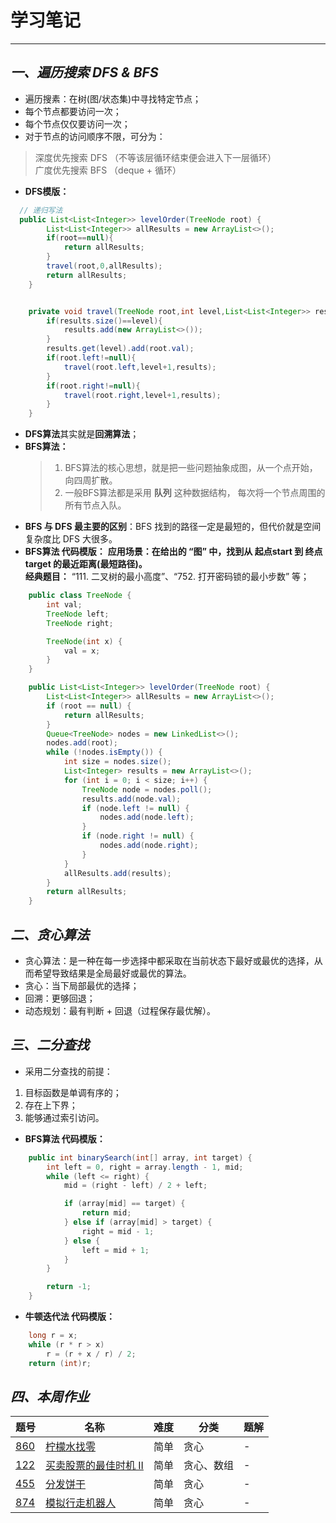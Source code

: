 # 学习笔记

---------------------

## ***一、遍历搜索 DFS & BFS***
* 遍历搜素：在树(图/状态集)中寻找特定节点；
* 每个节点都要访问一次；
* 每个节点仅仅要访问一次；
* 对于节点的访问顺序不限，可分为：
> 深度优先搜索 DFS （不等该层循环结束便会进入下一层循环）<br>
> 广度优先搜索 BFS （deque + 循环）<br>
* **DFS模版：**
```java
  // 递归写法
  public List<List<Integer>> levelOrder(TreeNode root) {
        List<List<Integer>> allResults = new ArrayList<>();
        if(root==null){
            return allResults;
        }
        travel(root,0,allResults);
        return allResults;
    }


    private void travel(TreeNode root,int level,List<List<Integer>> results){
        if(results.size()==level){
            results.add(new ArrayList<>());
        }
        results.get(level).add(root.val);
        if(root.left!=null){
            travel(root.left,level+1,results);
        }
        if(root.right!=null){
            travel(root.right,level+1,results);
        }
    }
```
* **DFS算法**其实就是**回溯算法**；
* **BFS算法：** <br>
    > 1. BFS算法的核心思想，就是把一些问题抽象成图，从一个点开始，向四周扩散。<br>
    > 2. 一般BFS算法都是采用 **队列** 这种数据结构， 每次将一个节点周围的所有节点入队。<br>
* **BFS 与 DFS 最主要的区别**：BFS 找到的路径⼀定是最短的，但代价就是空间复杂度⽐ DFS ⼤很多。
* **BFS算法 代码模版：**
        **应用场景：在给出的 “图” 中，找到从 起点start 到 终点target 的最近距离(最短路径)。**<br>
        **经典题目：** “111. 二叉树的最小高度”、“752. 打开密码锁的最小步数” 等；
```java
    public class TreeNode {
        int val;
        TreeNode left;
        TreeNode right;

        TreeNode(int x) {
            val = x;
        }
    }

    public List<List<Integer>> levelOrder(TreeNode root) {
        List<List<Integer>> allResults = new ArrayList<>();
        if (root == null) {
            return allResults;
        }
        Queue<TreeNode> nodes = new LinkedList<>();
        nodes.add(root);
        while (!nodes.isEmpty()) {
            int size = nodes.size();
            List<Integer> results = new ArrayList<>();
            for (int i = 0; i < size; i++) {
                TreeNode node = nodes.poll();
                results.add(node.val);
                if (node.left != null) {
                    nodes.add(node.left);
                }
                if (node.right != null) {
                    nodes.add(node.right);
                }
            }
            allResults.add(results);
        }
        return allResults;
    }
``` 
## ***二、贪心算法***
* 贪心算法：是一种在每一步选择中都采取在当前状态下最好或最优的选择，从而希望导致结果是全局最好或最优的算法。
* 贪心：当下局部最优的选择；
* 回溯：更够回退；
* 动态规划：最有判断 + 回退（过程保存最优解）。

## ***三、二分查找***
* 采用二分查找的前提：
1. 目标函数是单调有序的；
2. 存在上下界；
3. 能够通过索引访问。
* **BFS算法 代码模版：**

```java
    public int binarySearch(int[] array, int target) {
        int left = 0, right = array.length - 1, mid;
        while (left <= right) {
            mid = (right - left) / 2 + left;

            if (array[mid] == target) {
                return mid;
            } else if (array[mid] > target) {
                right = mid - 1;
            } else {
                left = mid + 1;
            }
        }

        return -1;
    }
``` 

* **牛顿迭代法 代码模版：**

```java
    long r = x;
    while (r * r > x)
        r = (r + x / r) / 2;
    return (int)r;
``` 


## ***四、本周作业***
 题号   |   名称  |  难度  |   分类  |   题解  
------ | ------ | ------ | ------- | ------- 
 [860](https://leetcode-cn.com/problems/lemonade-change/description/ "柠檬水找零") | [柠檬水找零](https://leetcode-cn.com/problems/lemonade-change/description/ "柠檬水找零") | 简单 | 贪心 | - 
 [122](https://leetcode-cn.com/problems/best-time-to-buy-and-sell-stock-ii/description/ "买卖股票的最佳时机 II") | [买卖股票的最佳时机 II](https://leetcode-cn.com/problems/best-time-to-buy-and-sell-stock-ii/description/ "买卖股票的最佳时机 II") | 简单 | 贪心、数组 | -
 [455](https://leetcode-cn.com/problems/assign-cookies/description/ "分发饼干") | [分发饼干](https://leetcode-cn.com/problems/assign-cookies/description/ "分发饼干") | 简单 | 贪心 | -
 [874](https://leetcode-cn.com/problems/walking-robot-simulation/description/ "模拟行走机器人") | [模拟行走机器人](https://leetcode-cn.com/problems/walking-robot-simulation/description/ "模拟行走机器人") | 简单 | 贪心 | -
